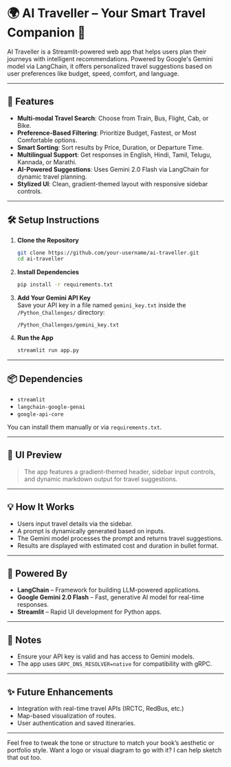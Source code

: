 # 🌍 AI Traveller – Your Smart Travel Companion 🧳

AI Traveller is a Streamlit-powered web app that helps users plan their journeys with intelligent recommendations. Powered by Google's Gemini model via LangChain, it offers personalized travel suggestions based on user preferences like budget, speed, comfort, and language.

---

## 🚀 Features

- **Multi-modal Travel Search**: Choose from Train, Bus, Flight, Cab, or Bike.
- **Preference-Based Filtering**: Prioritize Budget, Fastest, or Most Comfortable options.
- **Smart Sorting**: Sort results by Price, Duration, or Departure Time.
- **Multilingual Support**: Get responses in English, Hindi, Tamil, Telugu, Kannada, or Marathi.
- **AI-Powered Suggestions**: Uses Gemini 2.0 Flash via LangChain for dynamic travel planning.
- **Stylized UI**: Clean, gradient-themed layout with responsive sidebar controls.

---

## 🛠️ Setup Instructions

1. **Clone the Repository**  
   ```bash
   git clone https://github.com/your-username/ai-traveller.git
   cd ai-traveller
   ```

2. **Install Dependencies**  
   ```bash
   pip install -r requirements.txt
   ```

3. **Add Your Gemini API Key**  
   Save your API key in a file named `gemini_key.txt` inside the `/Python_Challenges/` directory:
   ```
   /Python_Challenges/gemini_key.txt
   ```

4. **Run the App**  
   ```bash
   streamlit run app.py
   ```

---

## 📦 Dependencies

- `streamlit`
- `langchain-google-genai`
- `google-api-core`

You can install them manually or via `requirements.txt`.

---

## 📸 UI Preview

> The app features a gradient-themed header, sidebar input controls, and dynamic markdown output for travel suggestions.

---

## 💡 How It Works

- Users input travel details via the sidebar.
- A prompt is dynamically generated based on inputs.
- The Gemini model processes the prompt and returns travel suggestions.
- Results are displayed with estimated cost and duration in bullet format.

---

## 🧠 Powered By

- **LangChain** – Framework for building LLM-powered applications.
- **Google Gemini 2.0 Flash** – Fast, generative AI model for real-time responses.
- **Streamlit** – Rapid UI development for Python apps.

---

## 📌 Notes

- Ensure your API key is valid and has access to Gemini models.
- The app uses `GRPC_DNS_RESOLVER=native` for compatibility with gRPC.

---

## ✨ Future Enhancements

- Integration with real-time travel APIs (IRCTC, RedBus, etc.)
- Map-based visualization of routes.
- User authentication and saved itineraries.

---

Feel free to tweak the tone or structure to match your book’s aesthetic or portfolio style. Want a logo or visual diagram to go with it? I can help sketch that out too.
